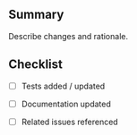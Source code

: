 ## Summary

Describe changes and rationale.

## Checklist

- [ ] Tests added / updated
- [ ] Documentation updated
- [ ] Related issues referenced


